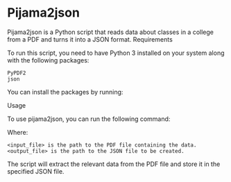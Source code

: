 # Pijama2json

Pijama2json is a Python script that reads data about classes in a college from a PDF and turns it into a JSON format.
Requirements

To run this script, you need to have Python 3 installed on your system along with the following packages:

    PyPDF2
    json

You can install the packages by running:

Usage

To use pijama2json, you can run the following command:

Where:

    <input_file> is the path to the PDF file containing the data.
    <output_file> is the path to the JSON file to be created.

The script will extract the relevant data from the PDF file and store it in the specified JSON file.